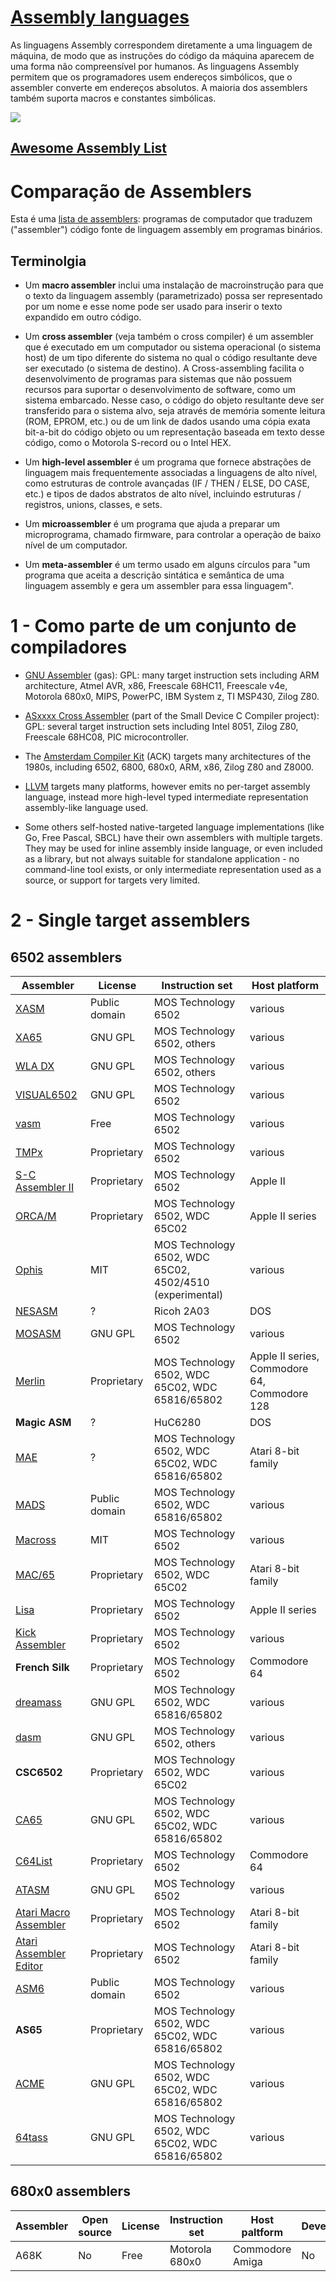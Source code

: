 # <a href="https://github.com/marcialwushuxxx/list-programming-language/blob/master/README.md" target="_blank">Assembly languages</a>

As linguagens Assembly correspondem diretamente a uma linguagem de máquina, de modo que as instruções do código da máquina aparecem de uma forma não compreensível por humanos. As linguagens Assembly permitem que os programadores usem endereços simbólicos, que o assembler converte em endereços absolutos. A maioria dos assemblers também suporta macros e constantes simbólicas.

![](http://www.dsc.ufcg.edu.br/~pet/jornal/maio2014/images/materias/historia_da_computacao/img2.png)

## <a href="https://github.com/marcialwushuxxx/list-programming-language/blob/master/Assembly%20Languages/Awesome-Assembly.md" target="_blank">**Awesome Assembly List**</a>

# Comparação de Assemblers

Esta é uma [lista de assemblers](https://ipfs.io/ipfs/QmXoypizjW3WknFiJnKLwHCnL72vedxjQkDDP1mXWo6uco/wiki/Comparison_of_assemblers.html): programas de computador que traduzem ("assembler") código fonte de linguagem assembly em programas binários.


## Terminolgia

- Um **macro assembler** inclui uma instalação de macroinstrução para que o texto da linguagem assembly (parametrizado) possa ser representado por um nome e esse nome pode ser usado para inserir o texto expandido em outro código.

- Um **cross assembler** (veja também o cross compiler) é um assembler que é executado em um computador ou sistema operacional (o sistema host) de um tipo diferente do sistema no qual o código resultante deve ser executado (o sistema de destino). A Cross-assembling facilita o desenvolvimento de programas para sistemas que não possuem recursos para suportar o desenvolvimento de software, como um sistema embarcado. Nesse caso, o código do objeto resultante deve ser transferido para o sistema alvo, seja através de memória somente leitura (ROM, EPROM, etc.) ou de um link de dados usando uma cópia exata bit-a-bit do código objeto ou um representação baseada em texto desse código, como o Motorola S-record ou o Intel HEX.

- Um **high-level assembler** é um programa que fornece abstrações de linguagem mais frequentemente associadas a linguagens de alto nível, como estruturas de controle avançadas (IF / THEN / ELSE, DO CASE, etc.) e tipos de dados abstratos de alto nível, incluindo estruturas / registros, unions, classes, e sets.

- Um **microassembler** é um programa que ajuda a preparar um microprograma, chamado firmware, para controlar a operação de baixo nível de um computador.

- Um **meta-assembler** é um termo usado em alguns círculos para "um programa que aceita a descrição sintática e semântica de uma linguagem assembly e gera um assembler para essa linguagem".

# 1 - Como parte de um conjunto de compiladores

- [GNU Assembler](http://tigcc.ticalc.org/doc/gnuasm.html) (gas): GPL: many target instruction sets including ARM architecture, Atmel AVR, x86, Freescale 68HC11, Freescale v4e, Motorola 680x0, MIPS, PowerPC, IBM System z, TI MSP430, Zilog Z80.

- [ASxxxx Cross Assembler](https://shop-pdp.net/ashtml/asmlnk.htm) (part of the Small Device C Compiler project): GPL: several target instruction sets including Intel 8051, Zilog Z80, Freescale 68HC08, PIC microcontroller.

- The [Amsterdam Compiler Kit](http://tack.sourceforge.net/about.html) (ACK) targets many architectures of the 1980s, including 6502, 6800, 680x0, ARM, x86, Zilog Z80 and Z8000.

- [LLVM](http://llvm.org/) targets many platforms, however emits no per-target assembly language, instead more high-level typed intermediate representation assembly-like language used.
       
- Some others self-hosted native-targeted language implementations (like Go, Free Pascal, SBCL) have their own assemblers with multiple targets. They may be used for inline assembly inside language, or even included as a library, but not always suitable for standalone application - no command-line tool exists, or only intermediate representation used as a source, or support for targets very limited.

# 2 - Single target assemblers

## **6502 assemblers**

| Assembler | License | Instruction set | Host platform |
|---------- | ------- | --------------- | ------------- |
|[XASM](http://www.atari.org.pl/x-asm/) |Public domain|MOS Technology 6502|various|
|[XA65](http://www.floodgap.com/retrotech/xa/)       |GNU GPL    |MOS Technology 6502, others| various|
|[WLA DX](http://www.villehelin.com/wla.html)     |GNU GPL    |MOS Technology 6502, others|various|
|[VISUAL6502](http://www.pcsistem.net/visual/index_en.htm)|GNU GPL     |MOS Technology 6502|various|
|[vasm](https://en.wikipedia.org/wiki/Vasm)       |Free       |MOS Technology 6502|various|
|[TMPx](http://turbo.style64.org/docs/tmpx-overview)       |Proprietary|MOS Technology 6502|various|
|[S-C Assembler II](http://www.stjarnhimlen.se/apple2/#SCASM)|Proprietary|MOS Technology 6502|Apple II|
|[ORCA/M](https://apple2history.org/spotlight/mike-westerfield-the-byte-works/) |Proprietary|MOS Technology 6502, WDC 65C02|Apple II series|
|[Ophis](https://michaelcmartin.github.io/Ophis/) |MIT|MOS Technology 6502, WDC 65C02, 4502/4510 (experimental)|various|
|[NESASM](https://github.com/toastynerd/nesasm)	|?|Ricoh 2A03|DOS|
|[MOSASM](https://github.com/majestic53/mosasm)|GNU GPL|MOS Technology 6502|various|
|[Merlin](https://archive.org/details/MerlinProMacroAssembler)|Proprietary|MOS Technology 6502, WDC 65C02, WDC 65816/65802|Apple II series, Commodore 64, Commodore 128|
|**Magic ASM**|?|HuC6280|DOS|
|[MAE](http://mixinc.net/atari/mae.htm)|?|MOS Technology 6502, WDC 65C02, WDC 65816/65802|Atari 8-bit family|
|[MADS](http://mads.atari8.info/)|Public domain|MOS Technology 6502, WDC 65816/65802|various|
|[Macross](https://github.com/Museum-of-Art-and-Digital-Entertainment/macross)|MIT|MOS Technology 6502|various|
|[MAC/65](https://en.wikipedia.org/wiki/MAC/65)|Proprietary|MOS Technology 6502, WDC 65C02|Atari 8-bit family|
|[Lisa](https://en.wikipedia.org/wiki/Lazer%27s_Interactive_Symbolic_Assembler)|Proprietary|MOS Technology 6502|Apple II series|
|[Kick Assembler](http://www.theweb.dk/KickAssembler/)|Proprietary|MOS Technology 6502|various||
|**French Silk**|Proprietary| MOS Technology 6502  |Commodore 64|
|[dreamass](https://web.archive.org/web/20120416183515/https://developer.berlios.de/projects/rrtools/)|GNU GPL|MOS Technology 6502, WDC 65816/65802|various|
|[dasm](http://dasm-dillon.sourceforge.net/)|GNU GPL|MOS Technology 6502, others|various|
|**CSC6502**|Proprietary|MOS Technology 6502, WDC 65C02|various|
|[CA65](http://www.cc65.org/doc/ca65.html)|GNU GPL|MOS Technology 6502, WDC 65C02, WDC 65816/65802|various|
|[C64List](http://commodoreserver.com/Downloads.asp)|Proprietary|MOS Technology 6502|Commodore 64|
|[ATASM](http://atari.miribilist.com/atasm/)|GNU GPL|MOS Technology 6502|various|
|[Atari Macro Assembler](https://en.wikipedia.org/wiki/Atari_Macro_Assembler)|Proprietary|MOS Technology 6502|Atari 8-bit family|
|[Atari Assembler Editor](https://en.wikipedia.org/wiki/Atari_Assembler_Editor)|Proprietary	|MOS Technology 6502|Atari 8-bit family|
|[ASM6](http://3dscapture.com/NES/)|Public domain|MOS Technology 6502|various|
|**AS65**|Proprietary|MOS Technology 6502, WDC 65C02, WDC 65816/65802|various|
|[ACME](http://sourceforge.net/projects/acme-crossass/)|GNU GPL|MOS Technology 6502, WDC 65C02, WDC 65816/65802|various|
|[64tass](http://sourceforge.net/projects/tass64/develop)|GNU GPL|MOS Technology 6502, WDC 65C02, WDC 65816/65802|various|

## **680x0 assemblers**

|Assembler|Open source|License|Instruction set| Host paltform| Developmentactive|
|-------- | --------- | ----- | ------------- | ------------ | ---------------- |
|A68K|No|Free|Motorola 680x0|Commodore Amiga|No|
